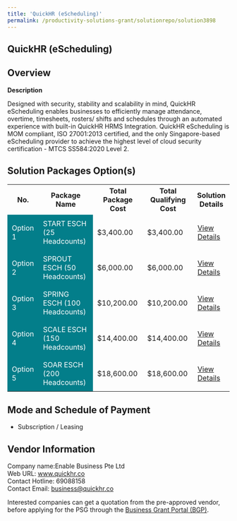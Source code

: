 ```yaml
---
title: 'QuickHR (eScheduling)'
permalink: /productivity-solutions-grant/solutionrepo/solution3898
---
```


## QuickHR (eScheduling)

## Overview

**Description**

Designed with security, stability and scalability in mind, QuickHR eScheduling enables businesses to efficiently manage attendance, overtime, timesheets, rosters/ shifts and schedules through an automated experience with built-in QuickHR HRMS Integration. QuickHR eScheduling is MOM compliant, ISO 27001:2013 certified, and the only Singapore-based eScheduling provider to achieve the highest level of cloud security certification - MTCS SS584:2020 Level 2.

## Solution Packages Option(s)

<table>
<tr>
<th><b>No.</b></th>
<th><b>Package Name</b></th>
<th><b>Total Package Cost</b></th>
<th><b>Total Qualifying Cost</b></th>
<th><b>Solution Details</b></th>
</tr>
<tr>
<td style='padding: 10px; background-color: #037E8A; color: #FFFFFF;'>Option 1</td>
<td style='padding: 10px; background-color: #037E8A; color: #FFFFFF;'>START ESCH (25 Headcounts)</td>
<td style='padding: 10px;'>$3,400.00</td>
<td style='padding: 10px;'>$3,400.00</td>
<td style='padding: 10px;'><a href='/images/psg/EnableBusiness_Desensitised_Annex_3_Part_1.pdf' target='_blank'>View Details</a></td>
</tr>
<tr>
<td style='padding: 10px; background-color: #037E8A; color: #FFFFFF;'>Option 2</td>
<td style='padding: 10px; background-color: #037E8A; color: #FFFFFF;'>SPROUT ESCH (50 Headcounts)</td>
<td style='padding: 10px;'>$6,000.00</td>
<td style='padding: 10px;'>$6,000.00</td>
<td style='padding: 10px;'><a href='/images/psg/EnableBusiness_Desensitised_Annex_3_Part_2.pdf' target='_blank'>View Details</a></td>
</tr>
<tr>
<td style='padding: 10px; background-color: #037E8A; color: #FFFFFF;'>Option 3</td>
<td style='padding: 10px; background-color: #037E8A; color: #FFFFFF;'>SPRING ESCH (100 Headcounts)</td>
<td style='padding: 10px;'>$10,200.00</td>
<td style='padding: 10px;'>$10,200.00</td>
<td style='padding: 10px;'><a href='/images/psg/EnableBusiness_Desensitised_Annex_3_Part_3.pdf' target='_blank'>View Details</a></td>
</tr>
<tr>
<td style='padding: 10px; background-color: #037E8A; color: #FFFFFF;'>Option 4</td>
<td style='padding: 10px; background-color: #037E8A; color: #FFFFFF;'>SCALE ESCH (150 Headcounts)</td>
<td style='padding: 10px;'>$14,400.00</td>
<td style='padding: 10px;'>$14,400.00</td>
<td style='padding: 10px;'><a href='/images/psg/EnableBusiness_Desensitised_Annex_3_Part_4.pdf' target='_blank'>View Details</a></td>
</tr>
<tr>
<td style='padding: 10px; background-color: #037E8A; color: #FFFFFF;'>Option 5</td>
<td style='padding: 10px; background-color: #037E8A; color: #FFFFFF;'>SOAR ESCH (200 Headcounts)</td>
<td style='padding: 10px;'>$18,600.00</td>
<td style='padding: 10px;'>$18,600.00</td>
<td style='padding: 10px;'><a href='/images/psg/EnableBusiness_Desensitised_Annex_3_Part_5.pdf' target='_blank'>View Details</a></td>
</tr>
</table>

## Mode and Schedule of Payment

 - Subscription / Leasing

## Vendor Information

 Company name:Enable Business Pte Ltd<br>Web URL: www.quickhr.co <br>Contact Hotline: 69088158 <br>Contact Email: business@quickhr.co 

Interested companies can get a quotation from the pre-approved vendor, before applying for the PSG through the <a href='https://www.businessgrants.gov.sg/' target='_blank' rel='noopener'>Business Grant Portal (BGP)</a>.

<script src="/jquery/resize-tables.js"></script>
